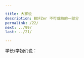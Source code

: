 ```yaml
---

title: 大家说
description: BDFZer 不可或缺的一部分
permalink: /22/
next: ../99/
last: ../21/

---
```


学长/学姐们说：

<!--
具体格式为：

XXX：

> 要说的话

请注意在开头、结尾、中间的换行。请在下面写。
 -->